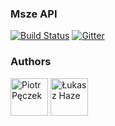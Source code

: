 ### Msze API 
[![Build Status](https://travis-ci.org/rdev-hackaton/msze_api.svg?branch=master)](https://travis-ci.org/rdev-hackaton/msze_api)
[![Gitter](https://img.shields.io/badge/gitter-join%20chat-brightgreen.svg)](https://gitter.im/rdev-hackaton/msze_api?utm_source=badge&utm_medium=badge&utm_campaign=pr-badge&utm_content=badge)

### Authors
[<img alt="Piotr Pęczek" src="https://avatars0.githubusercontent.com/u/2931838" height="60px">](https://github.com/ppeczek)
[<img alt="Łukasz Haze" src="https://avatars1.githubusercontent.com/u/2180285" height="60px">](https://github.com/lhaze)
